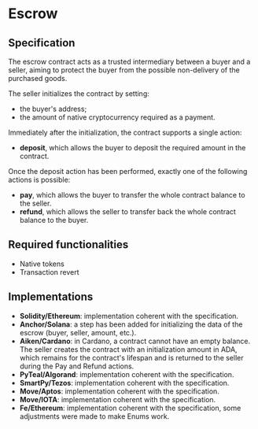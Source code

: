 # Escrow

## Specification

The escrow contract acts as a trusted intermediary between a buyer and a seller, aiming to protect the buyer from the possible non-delivery of the purchased goods. 

The seller initializes the contract by setting: 
- the buyer's address;
- the amount of native cryptocurrency required as a payment.

Immediately after the initialization, the contract supports a single action:
- **deposit**, which allows the buyer to deposit the required amount in the contract.

Once the deposit action has been performed, exactly one of the following actions is possible:
- **pay**, which allows the buyer to transfer the whole contract balance to the seller.
- **refund**, which allows the seller to transfer back the whole contract balance to the buyer.

## Required functionalities

- Native tokens
- Transaction revert

## Implementations

- **Solidity/Ethereum**: implementation coherent with the specification.
- **Anchor/Solana**: a step has been added for initializing the data of the escrow (buyer, seller, amount, etc.).
- **Aiken/Cardano**: in Cardano, a contract cannot have an empty balance. The seller creates the contract with an initialization amount in ADA, which remains for the contract's lifespan and is returned to the seller during the Pay and Refund actions. 
- **PyTeal/Algorand**: implementation coherent with the specification.
- **SmartPy/Tezos**: implementation coherent with the specification.
- **Move/Aptos**: implementation coherent with the specification.
- **Move/IOTA**: implementation coherent with the specification.
- **Fe/Ethereum**: implementation coherent with the specification, some adjustments were made to make Enums work.